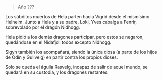 > Año ???

Los súbditos muertos de Hela parten hacia Vígrid desde el mismísimo Helheim.
Junto a Hela y a su padre, Loki, Yves cabalga a Fenrir, sobrevolado por el dragón Nidhogg.

Hela pidió a los demás dragones participar, pero estos se negaron, quedándose en el Nidafjoll todos excepto Nidhogg.

Sigyn también los acompañará, siendo la única diosa (a parte de los hijos de Odín y Gullveig) en partir contra los propios dioses.

Solo se queda el águila Rasvelg, incapaz de salir de aquel mundo, se quedará en su custodia, y los dragones restantes.